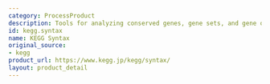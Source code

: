 ```yaml
---
category: ProcessProduct
description: Tools for analyzing conserved genes, gene sets, and gene order
id: kegg.syntax
name: KEGG Syntax
original_source:
- kegg
product_url: https://www.kegg.jp/kegg/syntax/
layout: product_detail
---
```

